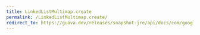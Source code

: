 ```yaml
---
title: LinkedListMultimap.create
permalink: /LinkedListMultimap.create/
redirect_to: https://guava.dev/releases/snapshot-jre/api/docs/com/google/common/collect/LinkedListMultimap.html#create--
---
```

